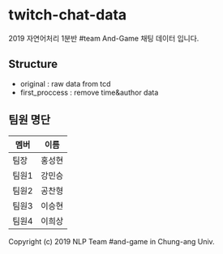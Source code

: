 # twitch-chat-data

2019 자연어처리 1분반 #team And-Game 채팅 데이터 입니다. 


## Structure
- original : raw data from tcd
- first_proccess : remove time&author data


## 팀원 명단
멤버  | 이름
------|--------
팀장  | 홍성현
팀원1 | 강민승
팀원2 | 공찬형
팀원3 | 이승현
팀원4 | 이희상



Copyright (c) 2019 NLP Team #and-game in Chung-ang Univ.
